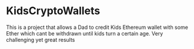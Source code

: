 # KidsCryptoWallets
This is a project that allows a Dad to credit Kids Ethereum wallet with some Ether which cant be withdrawn until kids turn a certain age. Very challenging yet great results
